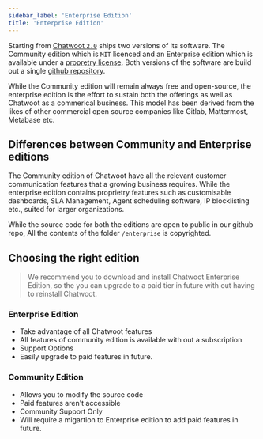```yaml
---
sidebar_label: 'Enterprise Edition'
title: 'Enterprise Edition'
---
```


Starting from [Chatwoot `2.0`](https://www.chatwoot.com/blog/2-0-release-ee-edition-et-al/) ships two versions of its software. The Community edition which is `MIT` licenced and an Enterprise edition which is available under a [propretry license](https://github.com/chatwoot/chatwoot/blob/develop/LICENSE). Both versions of the software are build out a single [github repository](https://github.com/chatwoot/chatwoot).  

While the Community edition will remain always free and open-source, the enterprise edition is the effort to sustain both the offerings as well as Chatwoot 
as a commerical business. This model has been derived from the likes of other commercial open source companies like Gitlab, Mattermost, Metabase etc.

## Differences between Community and Enterprise editions

The Community edition of Chatwoot have all the relevant customer communication features that a growing business requires. While the enterprise edition contains proprietry features such as customisable dashboards, SLA Management, Agent scheduling software, IP blocklisting etc., suited for larger organizations.

While the source code for both the editions are open to public in our github repo, All the contents of the folder `/enterprise` is copyrighted.

## Choosing the right edition

> We recommend you to download and install Chatwoot Enterprise Edition, so the you can upgrade to a paid tier in future with out having to reinstall Chatwoot. 

### Enterprise Edition
- Take advantage of all Chatwoot features
- All features of community edition is available with out a subscription
- Support Options
- Easily upgrade to paid features in future.

### Community Edition
- Allows you to modify the source code
- Paid features aren't accessible
- Community Support Only
- Will require a migartion to Enterprise edition to add paid features in future.
